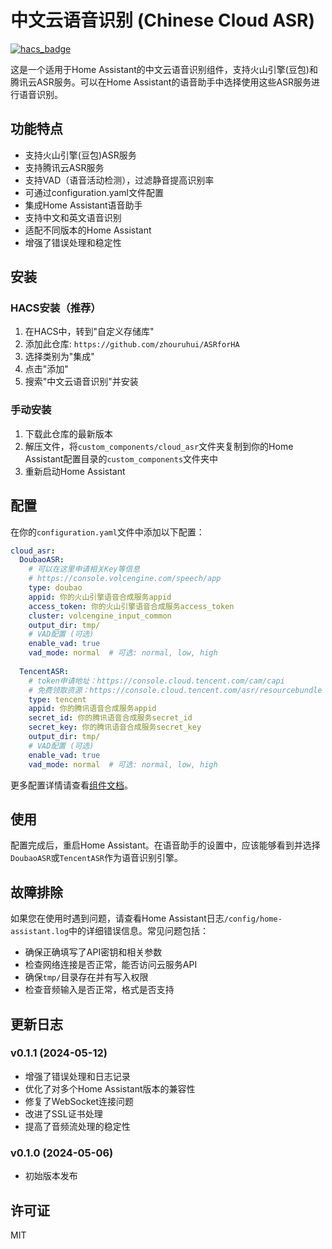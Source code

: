 # 中文云语音识别 (Chinese Cloud ASR)

[![hacs_badge](https://img.shields.io/badge/HACS-Custom-orange.svg)](https://github.com/custom-components/hacs)

这是一个适用于Home Assistant的中文云语音识别组件，支持火山引擎(豆包)和腾讯云ASR服务。可以在Home Assistant的语音助手中选择使用这些ASR服务进行语音识别。

## 功能特点

- 支持火山引擎(豆包)ASR服务
- 支持腾讯云ASR服务
- 支持VAD（语音活动检测），过滤静音提高识别率
- 可通过configuration.yaml文件配置
- 集成Home Assistant语音助手
- 支持中文和英文语音识别
- 适配不同版本的Home Assistant
- 增强了错误处理和稳定性

## 安装

### HACS安装（推荐）

1. 在HACS中，转到"自定义存储库"
2. 添加此仓库: `https://github.com/zhouruhui/ASRforHA`
3. 选择类别为"集成"
4. 点击"添加"
5. 搜索"中文云语音识别"并安装

### 手动安装

1. 下载此仓库的最新版本
2. 解压文件，将`custom_components/cloud_asr`文件夹复制到你的Home Assistant配置目录的`custom_components`文件夹中
3. 重新启动Home Assistant

## 配置

在你的`configuration.yaml`文件中添加以下配置：

```yaml
cloud_asr:
  DoubaoASR:
    # 可以在这里申请相关Key等信息
    # https://console.volcengine.com/speech/app
    type: doubao
    appid: 你的火山引擎语音合成服务appid
    access_token: 你的火山引擎语音合成服务access_token
    cluster: volcengine_input_common
    output_dir: tmp/
    # VAD配置 (可选)
    enable_vad: true
    vad_mode: normal  # 可选: normal, low, high
    
  TencentASR:
    # token申请地址：https://console.cloud.tencent.com/cam/capi
    # 免费领取资源：https://console.cloud.tencent.com/asr/resourcebundle
    type: tencent
    appid: 你的腾讯语音合成服务appid
    secret_id: 你的腾讯语音合成服务secret_id
    secret_key: 你的腾讯语音合成服务secret_key
    output_dir: tmp/
    # VAD配置 (可选)
    enable_vad: true
    vad_mode: normal  # 可选: normal, low, high
```

更多配置详情请查看[组件文档](./custom_components/cloud_asr/README.md)。

## 使用

配置完成后，重启Home Assistant。在语音助手的设置中，应该能够看到并选择`DoubaoASR`或`TencentASR`作为语音识别引擎。

## 故障排除

如果您在使用时遇到问题，请查看Home Assistant日志`/config/home-assistant.log`中的详细错误信息。常见问题包括：

- 确保正确填写了API密钥和相关参数
- 检查网络连接是否正常，能否访问云服务API
- 确保`tmp/`目录存在并有写入权限
- 检查音频输入是否正常，格式是否支持

## 更新日志

### v0.1.1 (2024-05-12)
- 增强了错误处理和日志记录
- 优化了对多个Home Assistant版本的兼容性
- 修复了WebSocket连接问题
- 改进了SSL证书处理
- 提高了音频流处理的稳定性

### v0.1.0 (2024-05-06)
- 初始版本发布

## 许可证

MIT 